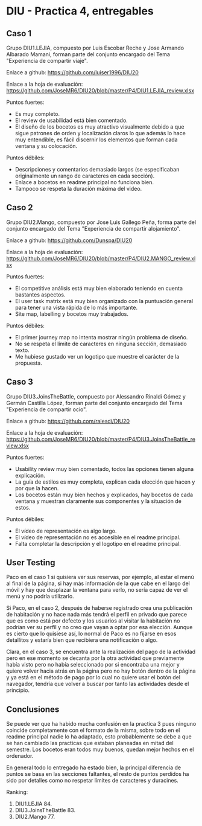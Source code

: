 # DIU - Practica 4, entregables

## Caso 1

Grupo DIU1.LEJIA, compuesto por Luis Escobar Reche y Jose Armando Albarado Mamani, forman parte del conjunto encargado del Tema "Experiencia de compartir viaje".

Enlace a github:
https://github.com/luiser1996/DIU20

Enlace a la hoja de evaluación:
https://github.com/JoseMR6/DIU20/blob/master/P4/DIU1.LEJIA_review.xlsx

Puntos fuertes:
* Es muy completo.
* El review de usabilidad está bien comentado.
* El diseño de los bocetos es muy atractivo visualmente debido a que sigue patrones de orden y localización claros lo que además lo hace muy entendible, es fácil discernir los elementos que forman cada ventana y su colocación.

Puntos débiles:
* Descripciones y comentarios demasiado largos (se especificaban originalmente un rango de caracteres en cada sección).
* Enlace a bocetos en readme principal no funciona bien.
* Tampoco se respeta la duración máxima del video.


## Caso 2

Grupo DIU2.Mango, compuesto por Jose Luis Gallego Peña, forma parte del conjunto encargado del Tema "Experiencia de compartir alojamiento".

Enlace a github:
https://github.com/Dunspa/DIU20

Enlace a la hoja de evaluación:
https://github.com/JoseMR6/DIU20/blob/master/P4/DIU2.MANGO_review.xlsx

Puntos fuertes:
* El competitive análisis está muy bien elaborado teniendo en cuenta bastantes aspectos.
* El user task matrix está muy bien organizado con la puntuación general para tener una vista rápida de lo más importante.
* Site map, labelling y bocetos muy trabajados.

Puntos débiles:
* El primer journey map no intenta mostrar ningún problema de diseño.
* No se respeta el límite de caracteres en ninguna sección, demasiado texto.
* Me hubiese gustado ver un logotipo que muestre el carácter de la propuesta.


## Caso 3

Grupo DIU3.JoinsTheBattle, compuesto por Alessandro Rinaldi Gómez  y Germán Castilla López, forman parte del conjunto encargado del Tema "Experiencia de compartir ocio". 

Enlace a github:
https://github.com/ralesdi/DIU20

Enlace a la hoja de evaluación:
https://github.com/JoseMR6/DIU20/blob/master/P4/DIU3.JoinsTheBattle_review.xlsx

Puntos fuertes:
* Usability review muy bien comentado, todos las opciones tienen alguna explicación.
* La guía de estilos es muy completa, explican cada elección que hacen y por que la hacen.
* Los bocetos están muy bien hechos y explicados, hay bocetos de cada ventana y muestran claramente sus componentes y la situación de estos.

Puntos débiles:
* El vídeo de representación es algo largo.
* El vídeo de representación no es accesible en el readme principal.
* Falta completar la descripción y el logotipo en el readme principal.


## User Testing

Paco en el caso 1 si quisiera ver sus reservas, por ejemplo, al estar el menú al final de la página, si hay más información de la que cabe en el largo del móvil y hay que desplazar la ventana para verlo, no sería capaz de ver el menú y no podría utilizarlo.

Si Paco, en el caso 2, después de haberse registrado crea una publicación de habitación y no hace nada más tendrá el perfil en privado que parece que es como está por defecto y los usuarios al visitar la habitación no podrían ver su perfil y no creo que vayan a optar por esa elección. Aunque es cierto que lo quisiese así, lo normal de Paco es no fijarse en esos detallitos y estaría bien que recibiera una notificación o algo.

Clara, en el caso 3, se encuentra ante la realización del pago de la actividad pero en ese momento se decanta por la otra actividad que previamente había visto pero no había seleccionado por si encontraba una mejor y quiere volver hacia atrás en la página pero no hay botón dentro de la página y ya está en el método de pago por lo cual no quiere usar el botón del navegador, tendría que volver a buscar por tanto las actividades desde el principio.


## Conclusiones
Se puede ver que ha habido mucha confusión en la practica 3 pues ninguno coincide completamente con el formato de la misma, sobre todo en el readme principal nadie lo ha adaptado, esto probablemente se debe a que se han cambiado las practicas que estaban planeadas en mitad del semestre. Los bocetos eran todos muy buenos, quedan mejor hechos en el ordenador.

En general todo lo entregado ha estado bien, la principal diferencia de puntos se basa en las secciones faltantes, el resto de puntos perdidos ha sido por detalles como no respetar límites de caracteres y duracines.

Ranking:
1. DIU1.LEJIA 84.
2. DIU3.JoinsTheBattle 83.
3. DIU2.Mango 77.
